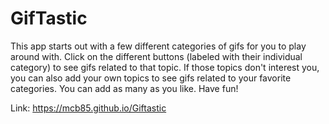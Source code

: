 # GifTastic

This app starts out with a few different categories of gifs for you to play around with. Click on the different buttons (labeled with their individual category) to see gifs related to that topic. If those topics don't interest you, you can also add your own topics to see gifs related to your favorite categories. You can add as many as you like. Have fun!


Link: https://mcb85.github.io/Giftastic
